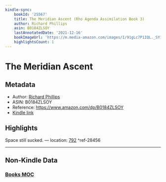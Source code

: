 ```yaml
---
kindle-sync:
    bookId: '25567'
    title: The Meridian Ascent (Rho Agenda Assimilation Book 3)
    author: Richard Phillips
    asin: B0184ZLSOY
    lastAnnotatedDate: '2021-12-16'
    bookImageUrl: 'https://m.media-amazon.com/images/I/91gLc7P1IQL._SY160.jpg'
    highlightsCount: 1
---
```


# The Meridian Ascent

## Metadata

-   Author: [Richard Phillips](https://www.amazon.comundefined)
-   ASIN: B0184ZLSOY
-   Reference: https://www.amazon.com/dp/B0184ZLSOY
-   [Kindle link](kindle://book?action=open&asin=B0184ZLSOY)

## Highlights

Space still sucked. — location: [792](kindle://book?action=open&asin=B0184ZLSOY&location=792) ^ref-28456

---

## Non-Kindle Data

### [Books MOC](Books%20MOC.md)
